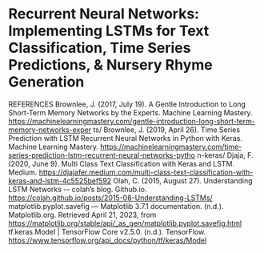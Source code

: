 # Recurrent Neural Networks: Implementing LSTMs for Text Classification, Time Series Predictions, & Nursery Rhyme Generation


REFERENCES
Brownlee, J. (2017, July 19). A Gentle Introduction to Long Short-Term Memory Networks by the Experts. Machine Learning Mastery. https://machinelearningmastery.com/gentle-introduction-long-short-term-memory-networks-exper ts/
Brownlee, J. (2019, April 26). Time Series Prediction with LSTM Recurrent Neural Networks in Python with Keras. Machine Learning Mastery. https://machinelearningmastery.com/time-series-prediction-lstm-recurrent-neural-networks-pytho n-keras/
Djaja, F. (2020, June 9). Multi Class Text Classification with Keras and LSTM. Medium.
https://djajafer.medium.com/multi-class-text-classification-with-keras-and-lstm-4c5525bef592
Olah, C. (2015, August 27). Understanding LSTM Networks -- colah’s blog. Github.io.
https://colah.github.io/posts/2015-08-Understanding-LSTMs/
matplotlib.pyplot.savefig — Matplotlib 3.7.1 documentation. (n.d.). Matplotlib.org. Retrieved April 21, 2023, from https://matplotlib.org/stable/api/_as_gen/matplotlib.pyplot.savefig.html
tf.keras.Model | TensorFlow Core v2.5.0. (n.d.). TensorFlow. https://www.tensorflow.org/api_docs/python/tf/keras/Model
